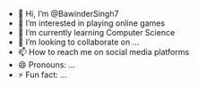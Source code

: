 - 👋 Hi, I’m @BawinderSingh7
- 👀 I’m interested in playing online games
- 🌱 I’m currently learning Computer Science 
- 💞️ I’m looking to collaborate on ...
- 📫 How to reach me on social media platforms
- 😄 Pronouns: ...
- ⚡ Fun fact: ...

<!---
BawinderSingh7/BawinderSingh7 is a ✨ special ✨ repository because its `README.md` (this file) appears on your GitHub profile.
You can click the Preview link to take a look at your changes.
--->
